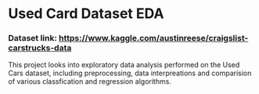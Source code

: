 # Used Card Dataset EDA
### Dataset link: https://www.kaggle.com/austinreese/craigslist-carstrucks-data
This project looks into exploratory data analysis performed on the Used Cars dataset, including preprocessing, data interpreations and comparision of various classfication and regression algorithms.
